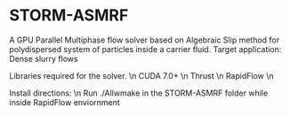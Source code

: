 # STORM-ASMRF

A GPU Parallel Multiphase flow solver based on Algebraic Slip method for polydispersed system of particles inside a carrier fluid.
Target application: Dense slurry flows

Libraries required for the solver. \n
CUDA 7.0+ \n
Thrust \n
RapidFlow \n

Install directions: \n 
Run ./Allwmake in the STORM-ASMRF folder while inside RapidFlow enviornment

